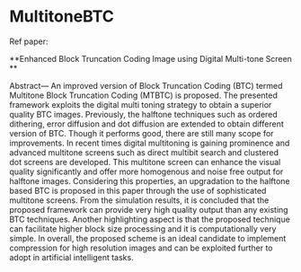 # MultitoneBTC
Ref paper:

**Enhanced Block Truncation Coding Image using Digital Multi-tone Screen **

Abstract— An improved version of Block Truncation Coding
(BTC) termed Multitone Block Truncation Coding (MTBTC) is
proposed. The presented framework exploits the digital multi
toning strategy to obtain a superior quality BTC images.
Previously, the halftone techniques such as ordered dithering,
error diffusion and dot diffusion are extended to obtain different
version of BTC. Though it performs good, there are still many
scope for improvements. In recent times digital multitoning is
gaining prominence and advanced multitone screens such as
direct multibit search and clustered dot screens are developed.
This multitone screen can enhance the visual quality significantly
and offer more homogenous and noise free output for halftone
images. Considering this properties, an upgradation to the
halftone based BTC is proposed in this paper through the use of
sophisticated multitone screens. From the simulation results, it is
concluded that the proposed framework can provide very high
quality output than any existing BTC techniques. Another
highlighting aspect is that the proposed technique can facilitate
higher block size processing and it is computationally very simple.
In overall, the proposed scheme is an ideal candidate to implement
compression for high resolution images and can be exploited
further to adopt in artificial intelligent tasks.
